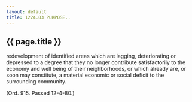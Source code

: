 ```yaml
---
layout: default 
title: 1224.03 PURPOSE..
---
```


{{ page.title }}
----------------
redevelopment of identified areas which are lagging, deteriorating or
depressed to a degree that they no longer contribute satisfactorily to
the economy and well being of their neighborhoods, or which already are,
or soon may constitute, a material economic or social deficit to the
surrounding community.

(Ord. 915. Passed 12-4-80.)
